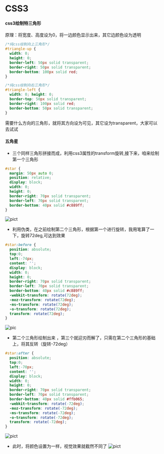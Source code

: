 # CSS3
#### css3绘制特三角形
原理：将宽度、高度设为0，将一边颜色显示出来，其它边颜色设为透明
```css
/*纯css绘制向上三角形*/
#triangle-up { 
  width: 0; 
  height: 0; 
  border-left: 50px solid transparent; 
  border-right: 50px solid transparent; 
  border-bottom: 100px solid red;
}
```
```css
/*纯css绘制向右三角形*/
#triangle-left { 
  width: 0; height: 0; 
  border-top: 50px solid transparent; 
  border-right: 100px solid red; 
  border-bottom: 50px solid transparent;
}
```
需要什么方向的三角形，就将其方向设为可见，其它设为transparent，大家可以去试试
#### 五角星
- 三个同样三角形拼接而成，利用css3属性的transform旋转,接下来，咱来绘制第一个三角形
```css
#star {
  margin: 50px auto 0;
  position: relative;
  display: block;
  width: 0;
  height: 0;
  border-right: 70px solid transparent;
  border-left: 70px solid transparent;
  border-bottom: 40px solid #c889ff;
}
```
![pict](http://p3.pstatp.com/large/46fd00035a34993483c0)
- 利用伪类，在之前绘制第二个三角形，根据第一个进行旋转，我用笔算了一下，旋转72deg,可达到效果
```css
#star:before {
  position: absolute; 
  top:0; 
  left:-74px; 
  content: ''; 
  display: block; 
  width: 0; 
  height: 0; 
  border-right: 70px solid transparent; 
  border-left: 70px solid transparent;
  border-bottom: 40px solid #c889ff; 
  -webkit-transform: rotate(72deg); 
  -moz-transform: rotate(72deg); 
  -ms-transform: rotate(72deg); 
  -o-transform: rotate(72deg); 
  transform: rotate(72deg);
}
```
![pic](http://p3.pstatp.com/large/46ff00013aaa49c2e169)
- 第二个三角形绘制出来 ，第三个就迎刃而解了，只需在第二个三角形的基础上，将其反转（旋转-72deg）
```css
#star:after { 
  position: absolute; 
  top:0; 
  left:-70px; 
  content: ''; 
  display: block; 
  width: 0; 
  height: 0; 
  border-right: 70px solid transparent; 
  border-left: 70px solid transparent; 
  border-bottom: 40px solid #ffb065; 
  -webkit-transform: rotate(-72deg); 
  -moz-transform: rotate(-72deg); 
  -ms-transform: rotate(-72deg); 
  -o-transform: rotate(-72deg); 
  transform: rotate(-72deg);
}
```
![pict](http://p1.pstatp.com/large/46fb0003b0434af6b8ad)
- 此时，将颜色设置为一样，视觉效果就截然不同了
![pict](http://p3.pstatp.com/large/46fe0001e3c658284651)
